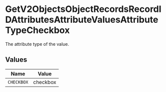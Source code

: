 # GetV2ObjectsObjectRecordsRecordIDAttributesAttributeValuesAttributeTypeCheckbox

The attribute type of the value.


## Values

| Name       | Value      |
| ---------- | ---------- |
| `CHECKBOX` | checkbox   |